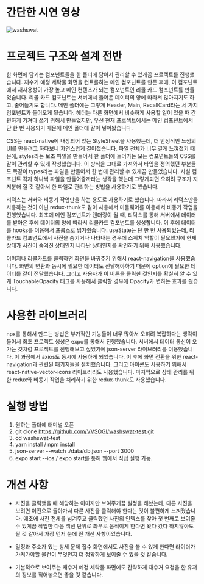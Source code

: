 # 간단한 시연 영상
![washswat](https://user-images.githubusercontent.com/76682009/146531039-5ccae98a-70a8-4b30-af0e-89a45f004695.gif)


# 프로젝트 구조와 설계 전반

한 화면에 담기는 컴포넌트들을 한 폴더에 담아서 관리할 수 있게끔 프로젝트를 진행했습니다. 재수거 예정 세탁물 화면을 컨트롤하는 메인 컴포넌트를 만든 후에, 이 컴포넌트에서 재사용성이 가장 높고 메인 컨텐츠가 되는 컴포넌트인 리콜 카드 컴포넌트를 만들었습니다. 리콜 카드 컴포넌트는 서버에서 들어온 데이터의 양에 따라서 많아지기도 하고, 줄어들기도 합니다. 메인 폴더에는 그렇게 Header, Main, RecallCard라는 세 가지 컴포넌트가 들어오게 됬습니다. 헤더는 다른 화면에서 비슷하게 사용할 일이 있을 때 간편하게 가져다 쓰기 위해서 만들었지만, 우선 현재 프로젝트에서는 메인 컴포넌트에서 단 한 번 사용되기 때문에 메인 폴더에 같이 넣어놨습니다.

CSS는 react-native에 내장되어 있는 StyleSheet을 사용했는데, 더 안정적인 느낌의 UI를 만들려고 하다보니 자연스럽게 길어졌습니다. 파일 전체가 너무 길게 느껴졌기 때문에, styles라는 보조 파일을 만들어서 한 폴더에 들어가는 모든 컴포넌트들의 CSS를 같이 관리할 수 있게 작성했습니다. 이 방식을 그대로 가져와서 타입을 정의했던 부분들도 똑같이 types라는 파일을 만들어서 한 번에 관리할 수 있게끔 만들었습니다. 사실 컴포넌트 각자 하나씩 파일을 만들어줄까라는 생각을 했는데 그렇게되면 오히려 구조가 지저분해 질 것 같아서 한 파일로 관리하는 방법을 사용하기로 했습니다.

리덕스는 서버와 비동기 작업만을 하는 용도로 사용하기로 했습니다. 따라서 리덕스만을 사용하는 것이 아닌 redux-thunk도 같이 사용해서 미들웨어를 이용해서 비동기 작업을 진행했습니다. 최초에 메인 컴포넌트가 렌더링이 될 때, 리덕스를 통해 서버에서 데이터를 받아온 후에 데이터의 양에 따라서 리콜카드 컴포넌트를 생성합니다. 이 후에 데이터를 hooks를 이용해서 프롭스로 넘겨줬습니다. useState는 단 한 번 사용되었는데, 리콜카드 컴포넌트에서 사진을 숨기거나 나타내는 경우에 스위치 역할이 필요했기에 현재 상태가 사진이 숨겨진 상태인지 나타난 상태인지를 확인하기 위해 사용했습니다.

이미지나 리콜카드를 클릭하면 화면을 바꿔주기 위해서 react-navigation을 사용했습니다. 화면의 변환과 동시에 필요한 데이터도 전달해야하기 때문에 option에 필요한 데이터를 같이 전달했습니다. 그리고 사용자가 이 버튼을 클릭한 것인지를 확실히 알 수 있게 TouchableOpacity 태그를 사용해서 클릭할 경우에 Opacity가 변하는 효과를 줬습니다.

# 사용한 라이브러리

npx를 통해서 만드는 방법은 부가적인 기능들이 너무 많아서 오히려 복잡하다는 생각이 들어서 최초 프로젝트 생성은 expo를 통해서 진행했습니다. 서버에서 데이터 통신이 오가는 것처럼 프로젝트를 진행해보고 싶었기에 json-server 라이브러리를 이용했습니다. 이 과정에서 axios도 동시에 사용하게 되었습니다. 이 후에 화면 전환을 위한 react-navigation과 관련된 패키지들을 설치했습니다. 그리고 아이콘도 사용하기 위해서 react-native-vector-icons 라이브러리도 사용했습니다. 마지막으로 상태 관리를 위한 redux와 비동기 작업을 처리하기 위한 redux-thunk도 사용했습니다.

# 실행 방법

1. 원하는 폴더에 터미널 오픈
2. git clone https://github.com/VVSOGI/washswat-test.git
3. cd washswat-test
4. yarn install / npm install
5. json-server --watch ./data/db.json --port 3000
6. expo start --ios / expo start를 통해 웹에서 직접 실행 가능.

# 개선 사항

- 사진을 클릭했을 때 해당하는 이미지만 보여주게끔 설정을 해놨는데, 다른 사진을 보려면 이전으로 돌아가서 다른 사진을 클릭해야 한다는 것이 불편하게 느껴졌습니다. 애초에 사진 전체를 넘겨주고 클릭했던 사진의 인덱스를 찾아 첫 번째로 보여줄 수 있게끔 작업한 다음 섹션 단위로 좌우로 움직이게 한다면 왔다 갔다 하지않아도 될 것 같아서 가장 먼저 눈에 띈 개선 사항이었습니다.

- 일정과 주소가 있는 상세 문제 접수 화면에서도 사진을 볼 수 있게 한다면 라이더가 가져가야할 물건이 무엇인지 더 정확하게 보여줄 수 있을 것 같습니다.

- 기본적으로 보여주는 재수거 예정 세탁물 화면에도 간략하게 재수거 요청을 한 유저의 정보를 적어놓으면 좋을 것 같습니다.
